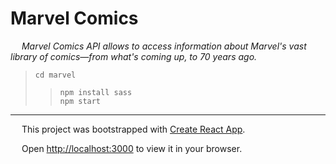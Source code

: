 # Marvel Comics
&emsp; _Marvel Comics API allows to access information about Marvel's vast library of comics—from what's coming up, to 70 years ago._

> ``cd marvel``
> > ``npm install sass``\
> > ``npm start`` 






___

&emsp; This project was bootstrapped with [Create React App](https://github.com/facebook/create-react-app).

&emsp; Open [http://localhost:3000](http://localhost:3000) to view it in your browser.
